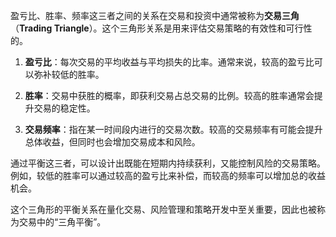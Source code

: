 盈亏比、胜率、频率这三者之间的关系在交易和投资中通常被称为**交易三角**（**Trading Triangle**）。这个三角形关系是用来评估交易策略的有效性和可行性的。

1. **盈亏比**：每次交易的平均收益与平均损失的比率。通常来说，较高的盈亏比可以弥补较低的胜率。
   
2. **胜率**：交易中获胜的概率，即获利交易占总交易的比例。较高的胜率通常会提升交易的稳定性。

3. **交易频率**：指在某一时间段内进行的交易次数。较高的交易频率有可能会提升总体收益，但同时也会增加交易成本和风险。

通过平衡这三者，可以设计出既能在短期内持续获利，又能控制风险的交易策略。例如，较低的胜率可以通过较高的盈亏比来补偿，而较高的频率可以增加总的收益机会。

这个三角形的平衡关系在量化交易、风险管理和策略开发中至关重要，因此也被称为交易中的“三角平衡”。